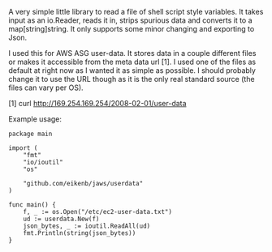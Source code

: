 
A very simple little library to read a file of shell script style variables. It
takes input as an io.Reader, reads it in, strips spurious data and converts it
to a map[string]string. It only supports some minor changing and exporting to
Json.

I used this for AWS ASG user-data. It stores data in a couple different files
or makes it accessible from the meta data url [1]. I used one of the files as
default at right now as I wanted it as simple as possible. I should probably
change it to use the URL though as it is the only real standard source (the
files can vary per OS).

[1] curl http://169.254.169.254/2008-02-01/user-data

Example usage:

    package main

    import (
        "fmt"
        "io/ioutil"
        "os"

        "github.com/eikenb/jaws/userdata"
    )

    func main() {
        f, _ := os.Open("/etc/ec2-user-data.txt")
        ud := userdata.New(f)
        json_bytes, _ := ioutil.ReadAll(ud)
        fmt.Println(string(json_bytes))
    }

